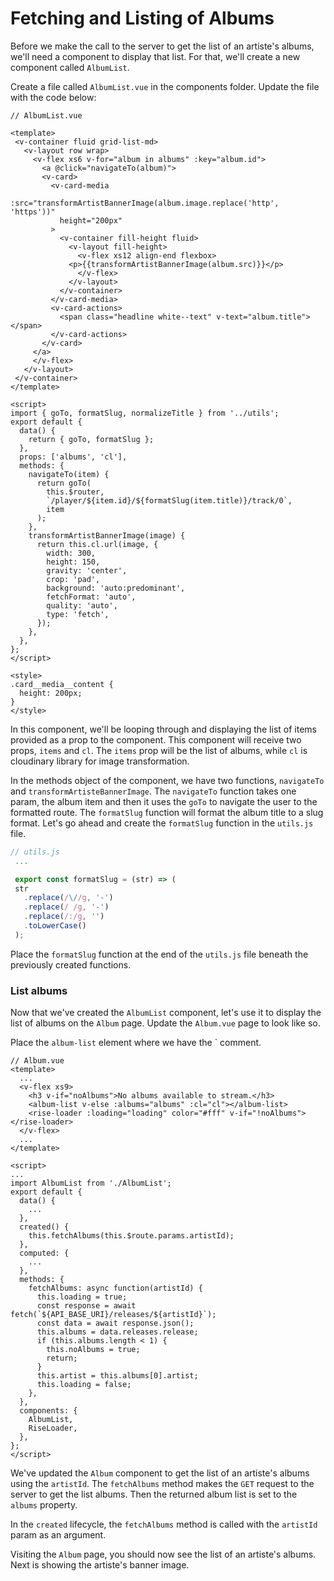 # Fetching and Listing of Albums

Before we make the call to the server to get the list of an artiste's albums, we'll need a component to display that list. For that, we'll create a new component called `AlbumList`.

Create a file called `AlbumList.vue` in the components folder. Update the file with the code below:

```vue
// AlbumList.vue

<template>
 <v-container fluid grid-list-md>
   <v-layout row wrap>
     <v-flex xs6 v-for="album in albums" :key="album.id">
       <a @click="navigateTo(album)">
       <v-card>
         <v-card-media
           :src="transformArtistBannerImage(album.image.replace('http', 'https'))"
           height="200px"
         >
           <v-container fill-height fluid>
             <v-layout fill-height>
               <v-flex xs12 align-end flexbox>
             <p>{{transformArtistBannerImage(album.src)}}</p>
               </v-flex>
             </v-layout>
           </v-container>
         </v-card-media>
         <v-card-actions>
           <span class="headline white--text" v-text="album.title"></span>
         </v-card-actions>
       </v-card>
     </a>
     </v-flex>
   </v-layout>
 </v-container>
</template>

<script>
import { goTo, formatSlug, normalizeTitle } from '../utils';
export default {
  data() {
    return { goTo, formatSlug };
  },
  props: ['albums', 'cl'],
  methods: {
    navigateTo(item) {
      return goTo(
        this.$router,
        `/player/${item.id}/${formatSlug(item.title)}/track/0`,
        item
      );
    },
    transformArtistBannerImage(image) {
      return this.cl.url(image, {
        width: 300,
        height: 150,
        gravity: 'center',
        crop: 'pad',
        background: 'auto:predominant',
        fetchFormat: 'auto',
        quality: 'auto',
        type: 'fetch',
      });
    },
  },
};
</script>

<style>
.card__media__content {
  height: 200px;
}
</style>
```

In this component, we'll be looping through and displaying the list of items provided as a prop to the component. This component will receive two props, `items` and `cl`. The `items` prop will be the list of albums, while `cl` is cloudinary library for image transformation.

In the methods object of the component, we have two functions, `navigateTo` and `transformArtisteBannerImage`. The `navigateTo` function takes one param, the album item and then it uses the `goTo` to navigate the user to the formatted route. The `formatSlug` function will format the album title to a slug format. Let's go ahead and create the `formatSlug` function in the `utils.js` file.

```javascript
// utils.js
 ...

 export const formatSlug = (str) => (
 str
   .replace(/\//g, '-')
   .replace(/ /g, '-')
   .replace(/:/g, '')
   .toLowerCase()
 );
```

Place the `formatSlug` function at the end of the `utils.js` file beneath the previously created functions.

### List albums

Now that we've created the `AlbumList` component, let's use it to display the list of albums on the `Album` page. Update the `Album.vue` page to look like so.

Place the `album-list` element where we have the `<!-- album list here --> comment.

```vue
// Album.vue
<template>
  ...
  <v-flex xs9>
    <h3 v-if="noAlbums">No albums available to stream.</h3>
    <album-list v-else :albums="albums" :cl="cl"></album-list>
    <rise-loader :loading="loading" color="#fff" v-if="!noAlbums"></rise-loader>
  </v-flex>
  ...
</template>

<script>
...
import AlbumList from './AlbumList';
export default {
  data() {
    ...
  },
  created() {
    this.fetchAlbums(this.$route.params.artistId);
  },
  computed: {
    ...
  },
  methods: {
    fetchAlbums: async function(artistId) {
      this.loading = true;
      const response = await fetch(`${API_BASE_URI}/releases/${artistId}`);
      const data = await response.json();
      this.albums = data.releases.release;
      if (this.albums.length < 1) {
        this.noAlbums = true;
        return;
      }
      this.artist = this.albums[0].artist;
      this.loading = false;
    },
  },
  components: {
    AlbumList,
    RiseLoader,
  },
};
</script>

```

We've updated the `Album` component to get the list of an artiste's albums using the `artistId`. The `fetchAlbums` method makes the `GET` request to the server to get the list albums. Then the returned album list is set to the `albums` property.

In the `created` lifecycle, the `fetchAlbums` method is called with the `artistId` param as an argument. 

Visiting the `Album` page, you should now see the list of an artiste's albums. Next is showing the artiste's banner image.